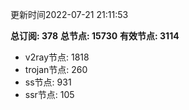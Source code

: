 更新时间2022-07-21 21:11:53

**总订阅: 378**
**总节点: 15730**
**有效节点: 3114**
- v2ray节点: 1818
- trojan节点: 260
- ss节点: 931
- ssr节点: 105
